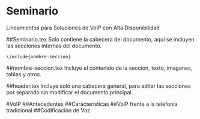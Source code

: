 # Seminario
Lineamientos para Soluciones de VoIP con Alta Disponibilidad

##Seminario.tex
Solo contiene la cabecera del documento, aquí se incluyen las secciones internas del documento.
```
\include{nombre-seccion}
```

##nombre-seccion.tex
Incluye el contenido de la seccion, texto, imagenes, tablas y otros.

##header.tex
Incluye solo una cabecera general, para editar las secciones por separado sin modificar el documento principal.


#VoIP
##Antecedentes
##Características
##VoIP frente a la telefonía tradicional
##Codificación de Voz
